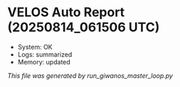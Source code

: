# VELOS Auto Report (20250814_061506 UTC)

- System: OK
- Logs: summarized
- Memory: updated

_This file was generated by run_giwanos_master_loop.py_
